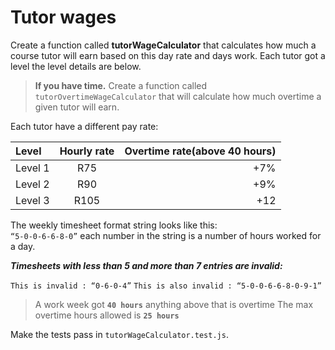 # Tutor wages

Create a function called **tutorWageCalculator** that calculates how much a course tutor will earn based on this day rate and days work. Each tutor got a level the level details are below.

> **If you have time.** Create a function called `tutorOvertimeWageCalculator` that will calculate how much overtime a given tutor will earn.

Each tutor have a different pay rate:


| Level       |  Hourly rate  | Overtime rate(above 40 hours)|
|:------------|:-------------:|-----------------------------:|
| Level 1     | R75           | +7%                          |
| Level 2     | R90           | +9%                          |
| Level 3     | R105          | +12                          |

 
The weekly timesheet format string looks like this:  
`“5-0-0-6-6-8-0”` each number in the string is a number of hours worked for a day.

***Timesheets with less than 5 and more than 7 entries are invalid:***

`This is invalid : “0-6-0-4”`
`This is also invalid : “5-0-0-6-6-8-0-9-1”`

> A work week got **`40 hours`** anything above that is overtime
The max overtime hours allowed is **`25 hours`**

Make the tests pass in `tutorWageCalculator.test.js`.
